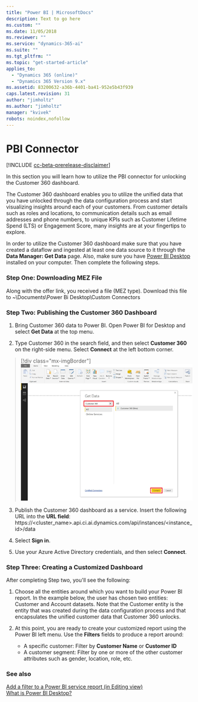 ```yaml
---
title: "Power BI | MicrosoftDocs"
description: Text to go here
ms.custom: ""
ms.date: 11/05/2018
ms.reviewer: ""
ms.service: "dynamics-365-ai"
ms.suite: ""
ms.tgt_pltfrm: ""
ms.topic: "get-started-article"
applies_to: 
  - "Dynamics 365 (online)"
  - "Dynamics 365 Version 9.x"
ms.assetid: 83200632-a36b-4401-ba41-952e5b43f939
caps.latest.revision: 31
author: "jimholtz"
ms.author: "jimholtz"
manager: "kvivek"
robots: noindex,nofollow
---
```

# PBI Connector

[!INCLUDE [cc-beta-prerelease-disclaimer](../includes/cc-beta-prerelease-disclaimer.md)]

In this section you will learn how to utilize the PBI connector for unlocking the Customer 360 dashboard.

The Customer 360 dashboard enables you to utilize the unified data that you have unlocked through the data configuration process and start visualizing insights around each of your customers. From customer details such as roles and locations, to communication details such as email addresses and phone numbers, to unique KPIs such as Customer Lifetime Spend (LTS) or Engagement Score, many insights are at your fingertips to explore. 

In order to utilize the Customer 360 dashboard make sure that you have created a dataflow and ingested at least one data source to it through the **Data Manager: Get Data** page. Also, make sure you have [Power BI Desktop](https://powerbi.microsoft.com/desktop/) installed on your computer. Then complete the following steps.

### Step One: Downloading MEZ File

Along with the offer link, you received a file (MEZ type). Download this file to ~\Documents\Power Bi Desktop\Custom Connectors
   
<!-- [PBI1] -->

### Step Two: Publishing the Customer 360 Dashboard
 
 1. Bring Customer 360 data to Power BI. Open Power BI for Desktop and select **Get Data** at the top menu.
    
    <!-- [PBI2] -->
    
 2. Type Customer 360 in the search field, and then select **Customer 360** on the right-side menu. Select **Connect** at the left bottom corner.
    
    <!-- [PBI3] -->

  > [!div class="mx-imgBorder"] 
  > ![](media/connector-pbi-step-3.png "PBI Connector")

    
3. Publish the Customer 360 dashboard as a service. Insert the following URL into the **URL field**: https://<cluster_name>.api.ci.ai.dynamics.com/api/instances/<instance_id>/data

  <!-- [PBI4] -->
     
4. Select **Sign in**.
 
  <!-- [PBI5] -->
     
5. Use your Azure Active Directory credentials, and then select **Connect**.
     
 <!--  [PBI6] -->
     
### Step Three: Creating a Customized Dashboard

After completing Step two, you'll see the following:

<!-- [PBI7] -->

1. Choose all the entities around which you want to build your Power BI report. In the example below, the user has chosen two entities:  Customer and Account datasets. Note that the Customer entity is the entity that was created during the data configuration process and that encapsulates the unified customer data that Customer 360 unlocks.
   
 <!--  [PBI8] -->

2. At this point, you are ready to create your customized report using the Power BI left menu. Use the **Filters** fields to produce a report around:

   - A specific customer: Filter by **Customer Name** or **Customer ID**
   - A customer segment: Filter by one or more of the other customer attributes such as gender, location, role, etc.

<!--   [PBI9] -->

### See also
 [Add a filter to a Power BI service report (in Editing view)](https://docs.microsoft.com/power-bi/power-bi-report-add-filter)<br/>
 [What is Power BI Desktop?](https://docs.microsoft.com/power-bi/desktop-what-is-desktop)
